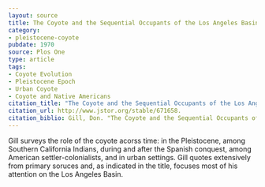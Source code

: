 ```yaml
---
layout: source
title: The Coyote and the Sequential Occupants of the Los Angeles Basin
category: 
- pleistocene-coyote
pubdate: 1970
source: Plos One
type: article
tags:
- Coyote Evolution
- Pleistocene Epoch
- Urban Coyote
- Coyote and Native Americans
citation_title: "The Coyote and the Sequential Occupants of the Los Angeles Basin"
citation_url: http://www.jstor.org/stable/671658.
citation_biblio: Gill, Don. "The Coyote and the Sequential Occupants of the Los Angeles Basin." American Anthropologist, New Series, 72, no. 4 (1970). 821-26. http://www.jstor.org/stable/671658.
---
```



Gill surveys the role of the coyote acorss time: in the Pleistocene, among Southern California Indians, during and after the Spanish conquest, among American settler-colonialists, and in urban settings. Gill quotes extensively from primary soruces and, as indicated in the title, focuses most of his attention on the Los Angeles Basin.
